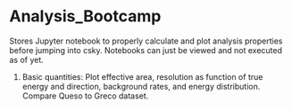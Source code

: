 # Analysis_Bootcamp
Stores Jupyter notebook to properly calculate and plot analysis properties before jumping into csky. Notebooks can just be viewed and not executed as of yet.


1) Basic quantities: Plot effective area, resolution as function of true energy and direction, background rates, and energy distribution. Compare Queso to Greco dataset.
